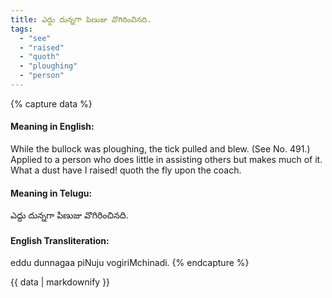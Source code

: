 ```yaml
---
title: ఎద్దు దున్నగా పిణుజు వొగిరించినది.
tags:
  - "see"
  - "raised"
  - "quoth"
  - "ploughing"
  - "person"
---
```


{% capture data %}
#### Meaning in English:
While the bullock was ploughing, the tick pulled and blew.
(See No. 491.)
Applied to a person who does little in assisting others but makes much of it.
What a dust have I raised! quoth the fly upon the coach.

#### Meaning in Telugu:
ఎద్దు దున్నగా పిణుజు వొగిరించినది.

#### English Transliteration:
eddu dunnagaa piNuju vogiriMchinadi.
{% endcapture %}

{{ data | markdownify }}

